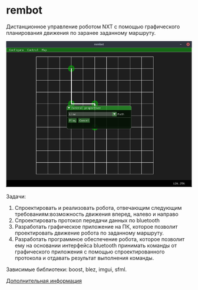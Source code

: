 # rembot

Дистанционное управление роботом NXT с помощью графического планирования движения по заранее заданному маршруту.

<p align="center">
  <img  src="image.png">
</p>

Задачи:
1. Спроектировать и реализовать робота, отвечающим следующим
требованиям:возможность движения вперед, налево и направо
2. Спроектировать протокол передачи данных по bluetooth
3. Разработать графическое приложение на ПК, которое позволит
проектировать движение робота по заданному маршруту.
4. Разработать программное обеспечение робота, которое позволит ему на
основании интерфейса bluetooth принимать команды от графического
приложения с помощью спроектированного протокола и отдавать результат
выполнения команды.

Зависимые библиотеки: boost, blez, imgui, sfml.

[Дополнительная информация](docs.pdf)
